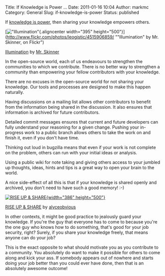 Title: If Knowledge is Power ...
Date: 2011-01-16 10:04
Author: markmc
Category: General
Slug: if-knowledge-is-power
Status: published

If [knowledge is
power](http://en.wikipedia.org/wiki/Scientia_potentia_est), then sharing
your knowledge empowers others.

[!["Illumination"](http://farm5.static.flickr.com/4001/4515906859_7820448494.jpg){.aligncenter
width="395"
height="500"}](http://www.flickr.com/photos/leogistic/4515906859/ ""Illumination" by Mr. Skinner, on Flickr")

[Illumination](http://www.flickr.com/photos/leogistic/4515906859/) by
[Mr. Skinner](http://www.flickr.com/photos/leogistic/)

In the open-source world, each of us endeavours to strengthen the
communities to which we contribute. There is no better way to strengthen
a community than empowering your fellow contributors with your
knowledge.

There are no excuses in the open-source world for not sharing your
knowledge. Our tools and processes are designed to make this happen
naturally.

Having discussions on a mailing list allows other contributors to
benefit from the information being shared in the discussion. It also
ensures that information is archived for future contributors.

Detailed commit messages ensures that current and future developers can
fully understand your reasoning for a given change. Pushing your
in-progress work to a public branch allows others to take the work on
and finish it, even if you don't have time.

Thinking out loud in bugzilla means that even if your work is not
complete on the problem, others can run with your initial ideas or
analysis.

Using a public wiki for note taking and giving others access to your
jumbled up thoughts, ideas, hints and tips is a great way to open your
brain to the world.

A nice side-effect of all this is that if your knowledge is shared
openly and archived, you don't need to have such a good memory! :-)

[![RISE UP &
SHARE](http://farm6.static.flickr.com/5049/5264973572_5e0c2eb868.jpg){width="386"
height="500"}](http://www.flickr.com/photos/alycesantoro/5264973572/ "RISE UP & SHARE by alyceobvious, on Flickr")

[RISE UP & SHARE](http://www.flickr.com/photos/alycesantoro/5264973572/)
by [alyceobvious](http://www.flickr.com/photos/alycesantoro/)

In other contexts, it might be good practice to jealously guard your
knowledge. If you're the guy that everyone has to come to because you're
the one guy who knows how to do something, that's good for your job
security, right? Surely, if you share your knowledge freely, that means
anyone can do your job?

This is the exact opposite to what should motivate you as you contribute
to a community. You absolutely do want to make it possible for others to
come along and kick your ass. If somebody appears out of nowhere and
starts doing your job better than you could ever have done, then that is
an absolutely awesome outcome!

